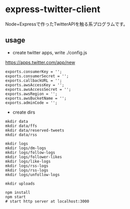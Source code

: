 # express-twitter-client
Node+Expressで作ったTwitterAPIを触る系プログラムです。


## usage

- create twitter apps, write ./config.js

https://apps.twitter.com/app/new

```
exports.consumerKey = '';
exports.consumerSecret = '';
exports.callbackURL = '';
exports.awsAccessKey = '';
exports.awsAccessSecret = '';
exports.awsRegion = '';
exports.awsBucketName = '';
exports.adminCode = '';
```

- create dirs

```
mkdir data
mkdir data/ffs
mkdir data/reserved-tweets
mkdir data/rss

mkdir logs
mkdir logs/dm-logs
mkdir logs/follow-logs
mkdir logs/follower-likes
mkdir logs/like-logs
mkdir logs/rss-logs
mkdir logs/rss-logs
mkdir logs/unfollow-logs

mkdir uploads
```


```
npm install
npm start
# start http server at localhost:3000
```
